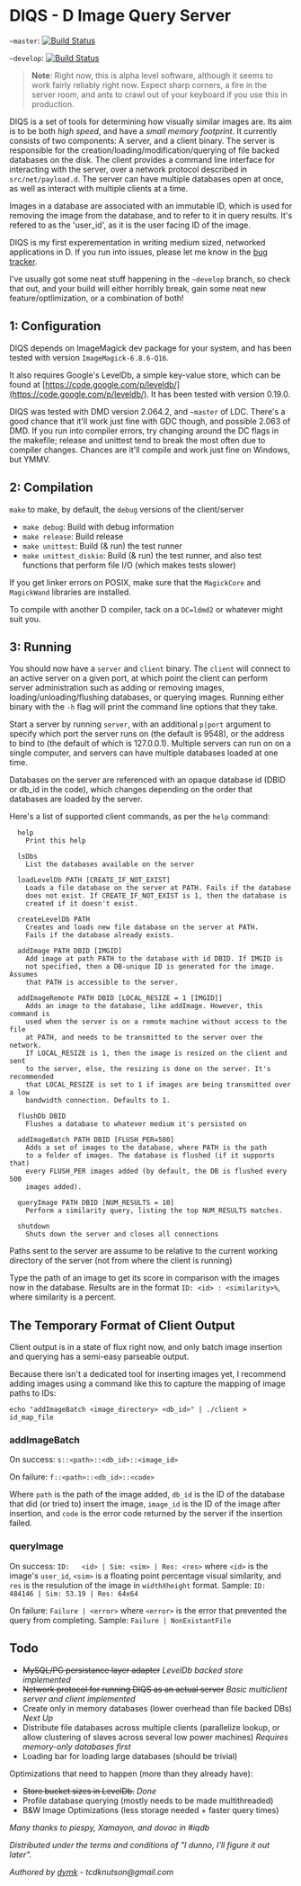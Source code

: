 DIQS - D Image Query Server
===========================
`~master`: [![Build Status](https://travis-ci.org/dymk/diqs.png?branch=master)](https://travis-ci.org/dymk/diqs)

`~develop`: [![Build Status](https://travis-ci.org/dymk/diqs.png?branch=develop)](https://travis-ci.org/dymk/diqs)

> **Note**: Right now, this is alpha level software, although it seems to work
fairly reliably right now. Expect sharp corners, a fire in the server room, and
ants to crawl out of your keyboard if you use this in production.

DIQS is a set of tools for determining how visually similar images are. Its aim is to
be both _high speed_, and have a _small memory footprint_. It currently
consists of two components: A server, and a client binary. The server is
responsible for the creation/loading/modification/querying of file backed
databases on the disk. The client provides a command line interface for
interacting with the server, over a network protocol described in `src/net/payload.d`.
The server can have multiple databases open at once, as well as interact with
multiple clients at a time.

Images in a database are associated with an immutable ID, which
is used for removing the image from the database, and to refer to it in query
results. It's refered to as the 'user_id', as it is the user facing ID of the image.

DIQS is my first experementation in writing medium sized, networked applications
in D. If you run into issues, please let me know in the [bug tracker](https://github.com/dymk/diqs/issues).

I've usually got some neat stuff happening in the `~develop` branch, so check that out,
and your build will either horribly break, gain some neat new feature/optlimization, or a
combination of both!

1: Configuration
----------------

DIQS depends on ImageMagick dev package for your system, and has been tested with
version `ImageMagick-6.8.6-Q16`.

It also requires Google's LevelDb, a simple key-value store, which can be found at
[https://code.google.com/p/leveldb/](https://code.google.com/p/leveldb/).
It has been tested with version 0.19.0.

DIQS was tested with DMD version 2.064.2, and `~master` of LDC. There's a good
chance that it'll work just fine with GDC though, and possible 2.063 of DMD. If you
run into compiler errors, try changing around the DC flags in the makefile;
release and unittest tend to break the most often due to compiler changes. Chances
are it'll compile and work just fine on Windows, but YMMV.

2: Compilation
--------------

`make` to make, by default, the `debug` versions of the client/server
 * `make debug`: Build with debug information
 * `make release`: Build release
 * `make unittest`: Build (& run) the test runner
 * `make unittest_diskio`: Build (& run) the test runner, and also test functions that perform file I/O (which makes tests slower)

If you get linker errors on POSIX, make sure that the `MagickCore` and
`MagickWand` libraries are installed.

To compile with another D compiler, tack on a `DC=ldmd2` or whatever might suit you.

3: Running
----------

You should now have a `server` and `client` binary. The `client` will
connect to an active server on a given port, at which point the client can perform
server administration such as adding or removing images, loading/unloading/flushing
databases, or querying images. Running either binary with the `-h` flag will
print the command line options that they take.

Start a server by running `server`, with an additional `p|port` argument to
specify which port the server runs on (the default is 9548), or the address to
bind to (the default of which is 127.0.0.1). Multiple servers can run on
on a single computer, and servers can have multiple databases loaded at
one time.

Databases on the server are referenced with an opaque database id (DBID or db_id in the code),
which changes depending on the order that databases are loaded by the server.

Here's a list of supported client commands, as per the `help` command:

```
  help
    Print this help

  lsDbs
    List the databases available on the server

  loadLevelDb PATH [CREATE_IF_NOT_EXIST]
    Loads a file database on the server at PATH. Fails if the database
    does not exist. If CREATE_IF_NOT_EXIST is 1, then the database is
    created if it doesn't exist.

  createLevelDb PATH
    Creates and loads new file database on the server at PATH.
    Fails if the database already exists.

  addImage PATH DBID [IMGID]
    Add image at path PATH to the database with id DBID. If IMGID is
    not specified, then a DB-unique ID is generated for the image. Assumes
    that PATH is accessible to the server.

  addImageRemote PATH DBID [LOCAL_RESIZE = 1 [IMGID]]
    Adds an image to the database, like addImage. However, this command is
    used when the server is on a remote machine without access to the file
    at PATH, and needs to be transmitted to the server over the network.
    If LOCAL_RESIZE is 1, then the image is resized on the client and sent
    to the server, else, the resizing is done on the server. It's recommended
    that LOCAL_RESIZE is set to 1 if images are being transmitted over a low
    bandwidth connection. Defaults to 1.

  flushDb DBID
    Flushes a database to whatever medium it's persisted on

  addImageBatch PATH DBID [FLUSH_PER=500]
    Adds a set of images to the database, where PATH is the path
    to a folder of images. The database is flushed (if it supports that)
    every FLUSH_PER images added (by default, the DB is flushed every 500
    images added).

  queryImage PATH DBID [NUM_RESULTS = 10]
    Perform a similarity query, listing the top NUM_RESULTS matches.

  shutdown
    Shuts down the server and closes all connections
```

Paths sent to the server are assume to be relative to the current working
directory of the server (not from where the client is running)

Type the path of an image to get its score in comparison with the images
now in the database.
Results are in the format `ID: <id> : <similarity>%`, where similarity
is a percent.

The Temporary Format of Client Output
-------------------------------------

Client output is in a state of flux right now, and only batch image insertion
and querying has a semi-easy parseable output.

Because there isn't a dedicated tool for inserting images yet, I recommend
adding images using a command like this to capture the mapping of
image paths to IDs:

```
echo "addImageBatch <image_directory> <db_id>" | ./client > id_map_file
```

### addImageBatch
On success:
  `s::<path>::<db_id>::<image_id>`

On failure:
  `f::<path>::<db_id>::<code>`

Where `path` is the path of the image added, `db_id` is the ID of the database
that did (or tried to) insert the image, `image_id` is the ID of the image after
insertion, and `code` is the error code returned by the server if the insertion
failed.

### queryImage
On success:
  `ID:   <id> | Sim: <sim> | Res: <res>` where `<id>` is the image's `user_id`,
  `<sim>` is a floating point percentage visual similarity, and `res` is the
  resulution of the image in `widthXheight` format.
  Sample: `ID:   484146 | Sim: 53.19 | Res: 64x64`

On failure:
  `Failure | <error>` where `<error>` is the error that prevented the query from
  completing.
  Sample: `Failure | NonExistantFile`

Todo
----
  * ~~MySQL/PG persistance layer adapter~~ _LevelDb backed store implemented_
  * ~~Network protocol for running DIQS as an actual server~~ _Basic multiclient server and client implemented_
  * Create only in memory databases (lower overhead than file backed DBs) _Next Up_
  * Distribute file databases across multiple clients (parallelize lookup, or
    allow clustering of slaves across several low power machines) _Requires memory-only databases first_
  * Loading bar for loading large databases (should be trivial)


Optimizations that need to happen (more than they already have):
  * ~~Store bucket sizes in LevelDb.~~ _Done_
  * Profile database querying (mostly needs to be made multithreaded)
  * B&W Image Optimizations (less storage needed + faster query times)

_Many thanks to piespy, Xamayon, and dovac in #iqdb_

_Distributed under the terms and conditions of "I dunno, I'll figure
it out later"._

_Authored by [dymk](https://www.github.com/dymk/) - tcdknutson@gmail.com_
